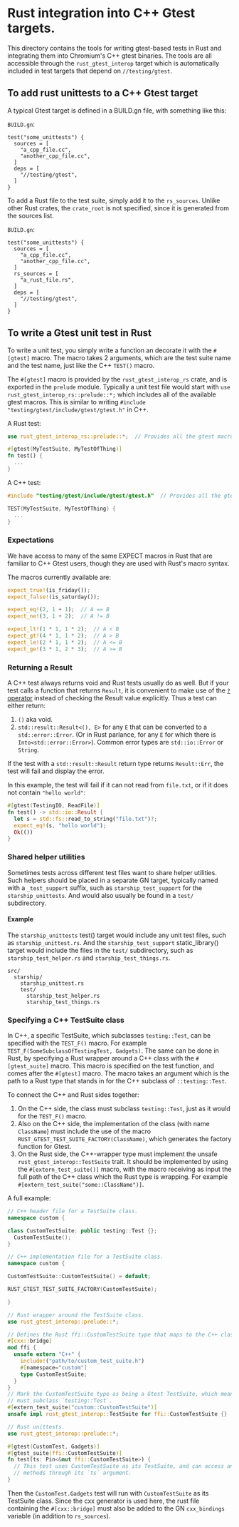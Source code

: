 # Rust integration into C++ Gtest targets.

This directory contains the tools for writing gtest-based tests in Rust and
integrating them into Chromium's C++ gtest binaries. The tools are all
accessible through the `rust_gtest_interop` target which is automatically
included in test targets that depend on `//testing/gtest`.

## To add rust unittests to a C++ Gtest target

A typical Gtest target is defined in a BUILD.gn file, with something like this:

`BUILD.gn`:
```gn
test("some_unittests") {
  sources = [
    "a_cpp_file.cc",
    "another_cpp_file.cc",
  ]
  deps = [
    "//testing/gtest",
  ]
}
```

To add a Rust file to the test suite, simply add it to the `rs_sources`. Unlike
other Rust crates, the `crate_root` is not specified, since it is generated from
the sources list.

`BUILD.gn`:
```gn
test("some_unittests") {
  sources = [
    "a_cpp_file.cc",
    "another_cpp_file.cc",
  ]
  rs_sources = [
    "a_rust_file.rs",
  ]
  deps = [
    "//testing/gtest",
  ]
}
```

## To write a Gtest unit test in Rust

To write a unit test, you simply write a function an decorate it with the
`#[gtest]` macro. The macro takes 2 arguments, which are the test suite name and
the test name, just like the C++ `TEST()` macro.

The `#[gtest]` macro is provided by the `rust_gtest_interop_rs` crate, and is
exported in the `prelude` module. Typically a unit test file would start with
`use rust_gtest_interop_rs::prelude::*;` which includes all of the available
gtest macros. This is similar to writing `#include
"testing/gtest/include/gtest/gtest.h"` in C++.

A Rust test:
```rs
use rust_gtest_interop_rs::prelude::*;  // Provides all the gtest macros.

#[gtest(MyTestSuite, MyTestOfThing)]
fn test() {
  ...
}
```

A C++ test:
```cpp
#include "testing/gtest/include/gtest/gtest.h"  // Provides all the gtest macros.

TEST(MyTestSuite, MyTestOfThing) {
  ...
}
```

### Expectations

We have access to many of the same EXPECT macros in Rust that are familiar to
C++ Gtest users, though they are used with Rust's macro syntax.

The macros currently available are:
```rs
expect_true!(is_friday());
expect_false!(is_saturday());

expect_eq!(2, 1 + 1);  // A == B
expect_ne!(3, 1 + 2);  // A != B

expect_lt!(1 * 1, 1 * 2);  // A < B
expect_gt!(4 * 1, 1 * 2);  // A > B
expect_le!(2 * 1, 1 * 2);  // A <= B
expect_ge!(3 * 1, 2 * 3);  // A >= B
```

### Returning a Result

A C++ test always returns void and Rust tests usually do as well. But if your
test calls a function that returns `Result`, it is convenient to make use of the
[`?` operator](https://doc.rust-lang.org/reference/expressions/operator-expr.html#the-question-mark-operator)
instead of checking the Result value explicitly. Thus a test can either return:

1. `()` aka void.
1. `std::result::Result<(), E>` for any `E` that can be converted to a
   `std::error::Error`. (Or in Rust parlance, for any `E` for which there is
   `Into<std::error::Error>`). Common error types are `std::io::Error` or
   `String`.

If the test with a `std::result::Result` return type returns `Result::Err`, the
test will fail and display the error.

In this example, the test will fail if it can not read from `file.txt`, or if it
does not contain `"hello world"`:
```rs
#[gtest(TestingIO, ReadFile)]
fn test() -> std::io::Result {
  let s = std::fs::read_to_string("file.txt")?;
  expect_eq!(s, "hello world");
  Ok(())
}
```

### Shared helper utilities

Sometimes tests across different test files want to share helper utilities. Such
helpers should be placed in a separate GN target, typically named with a
`_test_support` suffix, such as `starship_test_support` for the
`starship_unittests`. And would also usually be found in a `test/` subdirectory.

#### Example
The `starship_unittests` test() target would include any unit test files, such as
`starship_unittest.rs`. And the `starship_test_support` static_library() target
would include the files in the `test/` subdirectory, such as
`starship_test_helper.rs` and `starship_test_things.rs`.
```
src/
  starship/
    starship_unittest.rs
    test/
      starship_test_helper.rs
      starship_test_things.rs
```

### Specifying a C++ TestSuite class

In C++, a specific TestSuite, which subclasses `testing::Test`, can be specified
with the `TEST_F()` macro. For example `TEST_F(SomeSubclassOfTestingTest,
Gadgets)`. The same can be done in Rust, by specifying a Rust wrapper around a
C++ class with the `#[gtest_suite]` macro. This macro is specified on the test
function, and comes after the `#[gtest]` macro. The macro takes an argument
which is the path to a Rust type that stands in for the C++ subclass of
 `::testing::Test`.

To connect the C++ and Rust sides together:
1) On the C++ side, the class must subclass `testing::Test`, just as it would
   for the `TEST_F()` macro.
2) Also on the C++ side, the implementation of the class (with name `ClassName`)
   must include the use of the macro `RUST_GTEST_TEST_SUITE_FACTORY(ClassName)`,
   which generates the factory function for Gtest.
3) On the Rust side, the C++-wrapper type must implement the unsafe
   `rust_gtest_interop::TestSuite` trait. It should be implemented by using the
   `#[extern_test_suite()]` macro, with the macro receiving as input the full
   path of the C++ class which the Rust type is wrapping. For example
   `#[extern_test_suite("some::ClassName")]`.

A full example:


```cpp
// C++ header file for a TestSuite class.
namespace custom {

class CustomTestSuite: public testing::Test {};
  CustomTestSuite();
}
```

```cpp
// C++ implementation file for a TestSuite class.
namespace custom {

CustomTestSuite::CustomTestSuite() = default;

RUST_GTEST_TEST_SUITE_FACTORY(CustomTestSuite);

}
```

```rs
// Rust wrapper around the TestSuite class.
use rust_gtest_interop::prelude::*;

// Defines the Rust ffi::CustomTestSuite type that maps to the C++ class.
#[cxx::bridge]
mod ffi {
  unsafe extern "C++" {
    include!("path/to/custom_test_suite.h")
    #[namespace="custom"]
    type CustomTestSuite;
  }
}
// Mark the CustomTestSuite type as being a Gtest TestSuite, which means it
// must subclass `testing::Test`.
#[extern_test_suite("custom::CustomTestSuite")]
unsafe impl rust_gtest_interop::TestSuite for ffi::CustomTestSuite {}
```

```rs
// Rust unittests.
use rust_gtest_interop::prelude::*;

#[gtest(CustomTest, Gadgets)]
#[gtest_suite(ffi::CustomTestSuite)]
fn test(ts: Pin<&mut ffi::CustomTestSuite>) {
  // This test uses CustomTestSuite as its TestSuite, and can access any exposed
  // methods through its `ts` argument.
}
```

Then the `CustomTest.Gadgets` test will run with `CustomTestSuite` as its
TestSuite class. Since the cxx generator is used here, the rust file containing
the `#[cxx::bridge]` must also be added to the GN `cxx_bindings` variable (in
addition to `rs_sources`).

